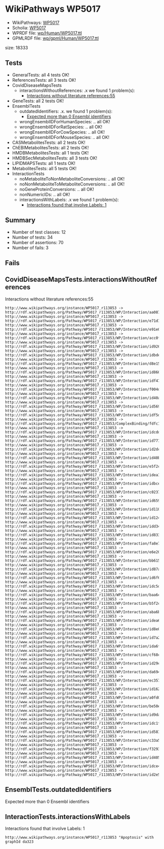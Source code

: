 # WikiPathways WP5017

* WikiPathways: [WP5017](https://identifiers.org/wikipathways:WP5017)
* Scholia: [WP5017](https://scholia.toolforge.org/wikipathways/WP5017)
* WPRDF file: [wp/Human/WP5017.ttl](../wp/Human/WP5017.ttl)
* GPMLRDF file: [wp/gpml/Human/WP5017.ttl](../wp/gpml/Human/WP5017.ttl)

size: 18333
## Tests
* GeneralTests: all 4 tests OK!
* ReferencesTests: all 3 tests OK!
* CovidDiseaseMapsTests
    * interactionsWithoutReferences: .x we found 1 problem(s):
        * [Interactions without literature references:55](#2e295bbe)
* GeneTests: all 2 tests OK!
* EnsemblTests
    * outdatedIdentifiers: .x. we found 1 problem(s):
        * [Expected more than 0 Ensembl identifiers](#f44398b7)
    * wrongEnsemblIDForHumanSpecies: .. all OK!
    * wrongEnsemblIDForRatSpecies: .. all OK!
    * wrongEnsemblIDForCowSpecies: .. all OK!
    * wrongEnsemblIDForMouseSpecies: .. all OK!
* CASMetabolitesTests: all 2 tests OK!
* ChEBIMetabolitesTests: all 2 tests OK!
* HMDBMetabolitesTests: all 1 tests OK!
* HMDBSecMetabolitesTests: all 3 tests OK!
* LIPIDMAPSTests: all 1 tests OK!
* MetabolitesTests: all 5 tests OK!
* InteractionTests
    * noMetaboliteToNonMetaboliteConversions: .. all OK!
    * noNonMetaboliteToMetaboliteConversions: .. all OK!
    * noGeneProteinConversions: .. all OK!
    * nonNumericIDs: .. all OK!
    * interactionsWithLabels: .x we found 1 problem(s):
        * [Interactions found that involve Labels: 1](#630d2678)


## Summary

* Number of test classes: 12
* Number of tests: 34
* Number of assertions: 70
* Number of fails: 3

## Fails

<a name="2e295bbe" />

## CovidDiseaseMapsTests.interactionsWithoutReferences

Interactions without literature references:55
```
http://www.wikipathways.org/instance/WP5017_r113853 -> http://rdf.wikipathways.org/Pathway/WP5017_r113853/WP/Interaction/aa087
http://www.wikipathways.org/instance/WP5017_r113853 -> http://rdf.wikipathways.org/Pathway/WP5017_r113853/WP/Interaction/e71d1
http://www.wikipathways.org/instance/WP5017_r113853 -> http://rdf.wikipathways.org/Pathway/WP5017_r113853/WP/Interaction/e91e0
http://www.wikipathways.org/instance/WP5017_r113853 -> http://rdf.wikipathways.org/Pathway/WP5017_r113853/WP/Interaction/acc0f
http://www.wikipathways.org/instance/WP5017_r113853 -> http://rdf.wikipathways.org/Pathway/WP5017_r113853/WP/Interaction/id92695070
http://www.wikipathways.org/instance/WP5017_r113853 -> http://rdf.wikipathways.org/Pathway/WP5017_r113853/WP/Interaction/idbde3023e
http://www.wikipathways.org/instance/WP5017_r113853 -> http://rdf.wikipathways.org/Pathway/WP5017_r113853/WP/Interaction/d8e15
http://www.wikipathways.org/instance/WP5017_r113853 -> http://rdf.wikipathways.org/Pathway/WP5017_r113853/WP/Interaction/id8605fd13
http://www.wikipathways.org/instance/WP5017_r113853 -> http://rdf.wikipathways.org/Pathway/WP5017_r113853/WP/Interaction/idf4777542
http://www.wikipathways.org/instance/WP5017_r113853 -> http://rdf.wikipathways.org/Pathway/WP5017_r113853/WP/Interaction/f004d
http://www.wikipathways.org/instance/WP5017_r113853 -> http://rdf.wikipathways.org/Pathway/WP5017_r113853/WP/Interaction/id40a4006b
http://www.wikipathways.org/instance/WP5017_r113853 -> http://rdf.wikipathways.org/Pathway/WP5017_r113853/WP/Interaction/id569eb742
http://www.wikipathways.org/instance/WP5017_r113853 -> http://rdf.wikipathways.org/Pathway/WP5017_r113853/WP/Interaction/idf5d5c17d
http://www.wikipathways.org/instance/WP5017_r113853 -> http://rdf.wikipathways.org/Pathway/WP5017_r113853/ComplexBinding/fdfc1
http://www.wikipathways.org/instance/WP5017_r113853 -> http://rdf.wikipathways.org/Pathway/WP5017_r113853/WP/Interaction/idcddc9bd2
http://www.wikipathways.org/instance/WP5017_r113853 -> http://rdf.wikipathways.org/Pathway/WP5017_r113853/WP/Interaction/id77147e38
http://www.wikipathways.org/instance/WP5017_r113853 -> http://rdf.wikipathways.org/Pathway/WP5017_r113853/WP/Interaction/id2dc5849
http://www.wikipathways.org/instance/WP5017_r113853 -> http://rdf.wikipathways.org/Pathway/WP5017_r113853/WP/Interaction/id40b35b4e
http://www.wikipathways.org/instance/WP5017_r113853 -> http://rdf.wikipathways.org/Pathway/WP5017_r113853/WP/Interaction/e5f2c
http://www.wikipathways.org/instance/WP5017_r113853 -> http://rdf.wikipathways.org/Pathway/WP5017_r113853/WP/Interaction/idea19bb12
http://www.wikipathways.org/instance/WP5017_r113853 -> http://rdf.wikipathways.org/Pathway/WP5017_r113853/WP/Interaction/idbceb28e3
http://www.wikipathways.org/instance/WP5017_r113853 -> http://rdf.wikipathways.org/Pathway/WP5017_r113853/WP/Interaction/c0237
http://www.wikipathways.org/instance/WP5017_r113853 -> http://rdf.wikipathways.org/Pathway/WP5017_r113853/WP/Interaction/id659c2444
http://www.wikipathways.org/instance/WP5017_r113853 -> http://rdf.wikipathways.org/Pathway/WP5017_r113853/WP/Interaction/id110cdbaa
http://www.wikipathways.org/instance/WP5017_r113853 -> http://rdf.wikipathways.org/Pathway/WP5017_r113853/WP/Interaction/id124f504
http://www.wikipathways.org/instance/WP5017_r113853 -> http://rdf.wikipathways.org/Pathway/WP5017_r113853/WP/Interaction/idd340c783
http://www.wikipathways.org/instance/WP5017_r113853 -> http://rdf.wikipathways.org/Pathway/WP5017_r113853/WP/Interaction/id83382dc9
http://www.wikipathways.org/instance/WP5017_r113853 -> http://rdf.wikipathways.org/Pathway/WP5017_r113853/WP/Interaction/fa8e7
http://www.wikipathways.org/instance/WP5017_r113853 -> http://rdf.wikipathways.org/Pathway/WP5017_r113853/WP/Interaction/e6e20
http://www.wikipathways.org/instance/WP5017_r113853 -> http://rdf.wikipathways.org/Pathway/WP5017_r113853/WP/Interaction/bb615
http://www.wikipathways.org/instance/WP5017_r113853 -> http://rdf.wikipathways.org/Pathway/WP5017_r113853/WP/Interaction/id87a12055
http://www.wikipathways.org/instance/WP5017_r113853 -> http://rdf.wikipathways.org/Pathway/WP5017_r113853/WP/Interaction/id6f6413b9
http://www.wikipathways.org/instance/WP5017_r113853 -> http://rdf.wikipathways.org/Pathway/WP5017_r113853/WP/Interaction/idc5ddf7f6
http://www.wikipathways.org/instance/WP5017_r113853 -> http://rdf.wikipathways.org/Pathway/WP5017_r113853/WP/Interaction/baa6c
http://www.wikipathways.org/instance/WP5017_r113853 -> http://rdf.wikipathways.org/Pathway/WP5017_r113853/WP/Interaction/b5f2c
http://www.wikipathways.org/instance/WP5017_r113853 -> http://rdf.wikipathways.org/Pathway/WP5017_r113853/WP/Interaction/aba6b
http://www.wikipathways.org/instance/WP5017_r113853 -> http://rdf.wikipathways.org/Pathway/WP5017_r113853/WP/Interaction/idea6a7587
http://www.wikipathways.org/instance/WP5017_r113853 -> http://rdf.wikipathways.org/Pathway/WP5017_r113853/WP/Interaction/id8e00894d
http://www.wikipathways.org/instance/WP5017_r113853 -> http://rdf.wikipathways.org/Pathway/WP5017_r113853/WP/Interaction/id7a291862
http://www.wikipathways.org/instance/WP5017_r113853 -> http://rdf.wikipathways.org/Pathway/WP5017_r113853/WP/Interaction/ida6fb44b3
http://www.wikipathways.org/instance/WP5017_r113853 -> http://rdf.wikipathways.org/Pathway/WP5017_r113853/WP/Interaction/cf68c
http://www.wikipathways.org/instance/WP5017_r113853 -> http://rdf.wikipathways.org/Pathway/WP5017_r113853/WP/Interaction/id29c37361
http://www.wikipathways.org/instance/WP5017_r113853 -> http://rdf.wikipathways.org/Pathway/WP5017_r113853/WP/Interaction/da694
http://www.wikipathways.org/instance/WP5017_r113853 -> http://rdf.wikipathways.org/Pathway/WP5017_r113853/WP/Interaction/ec357
http://www.wikipathways.org/instance/WP5017_r113853 -> http://rdf.wikipathways.org/Pathway/WP5017_r113853/WP/Interaction/id16238df4
http://www.wikipathways.org/instance/WP5017_r113853 -> http://rdf.wikipathways.org/Pathway/WP5017_r113853/WP/Interaction/a0fd0
http://www.wikipathways.org/instance/WP5017_r113853 -> http://rdf.wikipathways.org/Pathway/WP5017_r113853/WP/Interaction/be50e
http://www.wikipathways.org/instance/WP5017_r113853 -> http://rdf.wikipathways.org/Pathway/WP5017_r113853/WP/Interaction/id9dab4de8
http://www.wikipathways.org/instance/WP5017_r113853 -> http://rdf.wikipathways.org/Pathway/WP5017_r113853/WP/Interaction/idc1fb3b6a
http://www.wikipathways.org/instance/WP5017_r113853 -> http://rdf.wikipathways.org/Pathway/WP5017_r113853/WP/Interaction/id581717de
http://www.wikipathways.org/instance/WP5017_r113853 -> http://rdf.wikipathways.org/Pathway/WP5017_r113853/WP/Interaction/c33a5
http://www.wikipathways.org/instance/WP5017_r113853 -> http://rdf.wikipathways.org/Pathway/WP5017_r113853/WP/Interaction/f3293
http://www.wikipathways.org/instance/WP5017_r113853 -> http://rdf.wikipathways.org/Pathway/WP5017_r113853/WP/Interaction/id4054b979
http://www.wikipathways.org/instance/WP5017_r113853 -> http://rdf.wikipathways.org/Pathway/WP5017_r113853/WP/Interaction/idce4ed0df
http://www.wikipathways.org/instance/WP5017_r113853 -> http://rdf.wikipathways.org/Pathway/WP5017_r113853/WP/Interaction/id2e5351ce

```
<a name="f44398b7" />

## EnsemblTests.outdatedIdentifiers

Expected more than 0 Ensembl identifiers
<a name="630d2678" />

## InteractionTests.interactionsWithLabels

Interactions found that involve Labels: 1
```
http://www.wikipathways.org/instance/WP5017_r113853 "Apoptosis" with graphId da323

```
